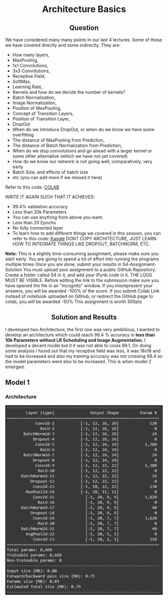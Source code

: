 <h1 align="center">Architecture Basics</h1>

<h2 align="center">Question</h2>

We have considered many many points in our last 4 lectures. Some of these we have covered directly and some indirectly. They are:
* How many layers,
* MaxPooling,
* 1x1 Convolutions,
* 3x3 Convolutions,
* Receptive Field,
* SoftMax,
* Learning Rate,
* Kernels and how do we decide the number of kernels?
* Batch Normalization,
* Image Normalization,
* Position of MaxPooling,
* Concept of Transition Layers,
* Position of Transition Layer,
* DropOut
 * When do we introduce DropOut, or when do we know we have some overfitting
* The distance of MaxPooling from Prediction,
* The distance of Batch Normalization from Prediction,
* When do we stop convolutions and go ahead with a larger kernel or some other alternative (which we have not yet covered)
* How do we know our network is not going well, comparatively, very early
* Batch Size, and effects of batch size
* etc (you can add more if we missed it here)

Refer to this code: [COLAB](https://colab.research.google.com/drive/1uJZvJdi5VprOQHROtJIHy0mnY2afjNlx)

WRITE IT AGAIN SUCH THAT IT ACHIEVES:
* 99.4% validation accuracy
* Less than 20k Parameters
* You can use anything from above you want. 
* Less than 20 Epochs
* No fully connected layer
* To learn how to add different things we covered in this session, you can refer to this code: [Kaggle](https://www.kaggle.com/enwei26/mnist-digits-pytorch-cnn-99) DONT COPY ARCHITECTURE, JUST LEARN HOW TO INTEGRATE THINGS LIKE DROPOUT, BATCHNORM, ETC.

**Note:**
This is a slightly time-consuming assignment, please make sure you start early. You are going to spend a lot of effort into running the programs multiple times
Once you are done, submit your results in S4-Assignment-Solution
You must upload your assignment to a public GitHub Repository. Create a folder called S4 in it, and add your iPynb code in it. THE LOGS MUST BE VISIBLE. Before adding the link to the submission make sure you have opened the file in an "incognito" window. 
If you misrepresent your answers, you will be awarded -100% of the score.
If you submit Colab Link instead of notebook uploaded on GitHub, or redirect the GitHub page to colab, you will be awarded -50%
This assignment is worth 300pts

<h2 align="center">Solution and Results</h2>

I developed two Architecture, the first one was very amibitious, I wanted to develop an architecture which could reach 99.4 % accuracy in **less than 10k Parameters without LR Scheduling and Image Augmentation**, I developed a decent model but it it was not able to cross 99.1, On doing some analysis I found out that my receptive field was less, it was 18x18 and had to be increased and also my training accuracy was not crossing 99.4 so the model parameters were also to be increased. This is when model 2 emerged.

## Model 1

### Architecture

![Model1 Architecture](Assets/Model_1_Architecture.jpg)







